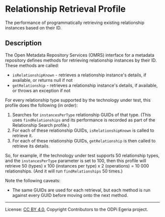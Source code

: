 <!-- SPDX-License-Identifier: CC-BY-4.0 -->
<!-- Copyright Contributors to the ODPi Egeria project. -->

# Relationship Retrieval Profile

The performance of programmatically retrieving existing relationship instances based on their ID.

## Description

The Open Metadata Repository Services (OMRS) interface for a metadata
repository defines methods for retrieving relationship instances by their ID.  These methods are called:

- `isRelationshipKnown` - retrieves a relationship instance's details, if available, or returns null if not
- `getRelationship` - retrieves a relationship instance's details, if available, or throws an exception if not

For every relationship type supported by the technology under test, this profile does the following (in order):

1. Searches for `instancesPerType` relationship GUIDs of that type. (This uses `findRelationships` and its performance
   is recorded as part of the Relationship Search profile.)
1. For each of these relationship GUIDs, `isRelationshipKnown` is called to retrieve it.
1. For each of these relationship GUIDs, `getRelationship` is then called to retrieve its details.

So, for example, if the technology under test supports 50 relationship types, and the `instancesPerType` parameter is
set to 100, then this profile will retrieve 50 (types) x 100 (instances per type) x 2 (operations) = 10 000
relationships. (And it will run `findRelationships` 50 times.)

Note the following caveats:

- The same GUIDs are used for each retrieval, but each method is run against every GUID before moving onto the next method.

----
License: [CC BY 4.0](https://creativecommons.org/licenses/by/4.0/),
Copyright Contributors to the ODPi Egeria project.